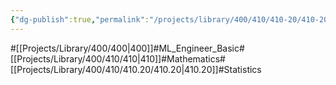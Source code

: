 ```yaml
---
{"dg-publish":true,"permalink":"/projects/library/400/410/410-20/410-20/","noteIcon":"0","created":"2024-01-24T15:24:09.126+09:00","updated":"2024-02-26T21:24:10.948+09:00"}
---
```


#[[Projects/Library/400/400\|400]]#ML_Engineer_Basic#[[Projects/Library/400/410/410\|410]]#Mathematics#[[Projects/Library/400/410/410.20/410.20\|410.20]]#Statistics


